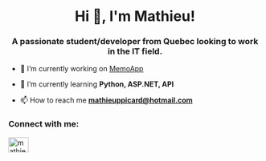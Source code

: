 <h1 align="center">Hi 👋, I'm Mathieu!</h1>
<h3 align="center">A passionate student/developer from Quebec looking to work in the IT field.</h3>

- 🔭 I’m currently working on [MemoApp](https://github.com/Thevaulthunter0/MemoApp)

- 🌱 I’m currently learning **Python, ASP.NET, API**

- 📫 How to reach me **mathieuppicard@hotmail.com**

<h3 align="left">Connect with me:</h3>
<p align="left">
<a href="https://linkedin.com/in/mathieu prémont-picard" target="blank"><img align="center" src="https://raw.githubusercontent.com/rahuldkjain/github-profile-readme-generator/master/src/images/icons/Social/linked-in-alt.svg" alt="mathieu prémont-picard" height="30" width="40" /></a>
</p>

